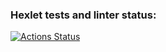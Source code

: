 ### Hexlet tests and linter status:
[![Actions Status](https://github.com/Dloed/frontend-project-lvl1/workflows/hexlet-check/badge.svg)](https://github.com/Dloed/frontend-project-lvl1/actions)